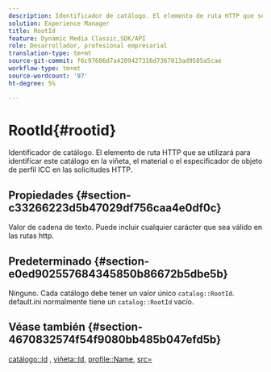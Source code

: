 ```yaml
---
description: Identificador de catálogo. El elemento de ruta HTTP que se utilizará para identificar este catálogo en la viñeta, el material o el especificador de objeto de perfil ICC en las solicitudes HTTP.
solution: Experience Manager
title: RootId
feature: Dynamic Media Classic,SDK/API
role: Desarrollador, profesional empresarial
translation-type: tm+mt
source-git-commit: f6c97606d7a4209427316d7367013ad9585a5cae
workflow-type: tm+mt
source-wordcount: '97'
ht-degree: 5%

---
```



# RootId{#rootid}

Identificador de catálogo. El elemento de ruta HTTP que se utilizará para identificar este catálogo en la viñeta, el material o el especificador de objeto de perfil ICC en las solicitudes HTTP.

## Propiedades {#section-c33266223d5b47029df756caa4e0df0c}

Valor de cadena de texto. Puede incluir cualquier carácter que sea válido en las rutas http.

## Predeterminado {#section-e0ed902557684345850b86672b5dbe5b}

Ninguno. Cada catálogo debe tener un valor único `catalog::RootId`. default.ini normalmente tiene un `catalog::RootId` vacío.

## Véase también {#section-4670832574f54f9080bb485b047efd5b}

[catálogo::Id](../../../../../ir-api/material-cat/image-rendering-api-ref/c-ir-material-catalog/c-ir-material-data-reference/r-ir-id.md#reference-cba2a53a952e403fb57a4e8569f9cf85) ,  [viñeta::Id](../../../../../ir-api/material-cat/image-rendering-api-ref/c-ir-material-catalog/c-ir-vignette-map-reference/r-ir-id-vignette.md#reference-2a7ba758924b4757b3234942304db7fd),  [profile::Name](../../../../../ir-api/material-cat/image-rendering-api-ref/c-ir-material-catalog/c-ir-macro-definition-reference/r-ir-name.md#reference-63b663d2052545ffab030a23e7060b1e),  [src=](../../../../../ir-api/http-protocol/image-rendering-api-ref/c-ir-http-protocol-ref/c-ir-http-protocol-command-reference/r-ir-src.md#reference-62c98abad22149d68d405ed6aaff8272)
